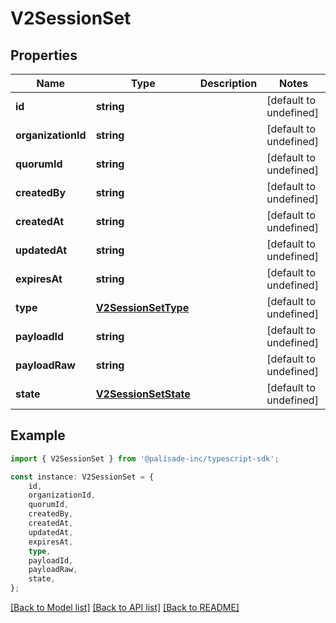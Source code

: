 # V2SessionSet


## Properties

Name | Type | Description | Notes
------------ | ------------- | ------------- | -------------
**id** | **string** |  | [default to undefined]
**organizationId** | **string** |  | [default to undefined]
**quorumId** | **string** |  | [default to undefined]
**createdBy** | **string** |  | [default to undefined]
**createdAt** | **string** |  | [default to undefined]
**updatedAt** | **string** |  | [default to undefined]
**expiresAt** | **string** |  | [default to undefined]
**type** | [**V2SessionSetType**](V2SessionSetType.md) |  | [default to undefined]
**payloadId** | **string** |  | [default to undefined]
**payloadRaw** | **string** |  | [default to undefined]
**state** | [**V2SessionSetState**](V2SessionSetState.md) |  | [default to undefined]

## Example

```typescript
import { V2SessionSet } from '@palisade-inc/typescript-sdk';

const instance: V2SessionSet = {
    id,
    organizationId,
    quorumId,
    createdBy,
    createdAt,
    updatedAt,
    expiresAt,
    type,
    payloadId,
    payloadRaw,
    state,
};
```

[[Back to Model list]](../README.md#documentation-for-models) [[Back to API list]](../README.md#documentation-for-api-endpoints) [[Back to README]](../README.md)
